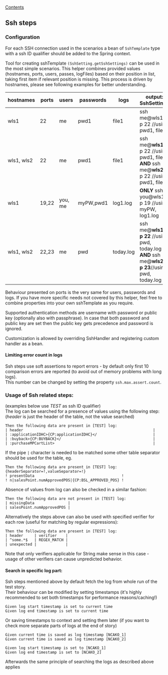 [Contents](../README.md)

## Ssh steps

### Configuration

For each SSH connection used in the scenarios a bean of `SshTemplate` type with a ssh ID qualifier should be added to the Spring context.

Tool for creating sshTemplate `(SshSetting.getSshSettings)` can be used in the most simple scenarios. This helper combines provided values (hostnames, ports, users, passes, logFiles) based on their position in list, taking first item if relevant position is missing. This process is driven by hostnames, please see following examples for better understanding.

| hostnames  | ports | users   | passwords | logs      | output: SshSettings                                                                              |
|------------|-------|---------|-----------|-----------|--------------------------------------------------------------------------------------------------|
| wls1       | 22    | me      | pwd1      | file1     | ssh me@wls1 -p 22 //using pwd1, file1                                                            |
| wls1, wls2 | 22    | me      | pwd1      | file1     | ssh me@**wls1** -p 22 //using pwd1, file1 **AND** ssh me@**wls2** -p 22 //using pwd1, file1      |
| wls1       | 19,22 | you, me | myPW,pwd1 | log1.log  | **ONLY** ssh you@wls1 -p 19 //using myPW, log1.log                                               |
| wls1, wls2 | 22,23 | me      | pwd       | today.log | ssh me@**wls1 -p 22** //using pwd, today.log **AND** ssh me@**wls2 -p 23**//using pwd, today.log |

Behaviour presented on ports is the very same for users, passwords and logs.
If you have more specific needs not covered by this helper, feel free to combine properties into your own sshTemplate as you require.

Supported authentication methods are username with password or public key (optionally also with passphrase).
In case that both password and public key are set then the public key gets precedence and password is ignored.

Customization is allowed by overriding SshHandler and registering custom handler as a bean.

#### Limiting error count in logs

Ssh steps use soft assertions to report errors - by default only first 10 comparison errors are reported (to avoid out of memory problems with long logs).  
This number can be changed by setting the property `ssh.max.assert.count`.

### Usage of Ssh related steps:

(examples below use _TEST_ as ssh ID qualifier)  
The log can be searched for a presence of values using the following step: (_header_ is just the header of the table, not the value searched)
```
Then the following data are present in [TEST] log:
| header                                                          |
| :applicationIDHC>{CP:applicationIDHC}</                         |
| :buyback>{CP:BUYBACK}</                                         |
| :purchaseMPCartList>                                            |
```
If the pipe `|` character is needed to be matched some other table separator should be used for the table, eg.
```
Then the following data are present in [TEST] log:
{headerSeparator=!,valueSeparator=!}
! presentData                                       !
! n|salesPoint.numApprovedPOS|{CP:BSL_APPROVED_POS} !
```

Absence of values from log can also be checked in a similar fashion:
```
Then the following data are not present in [TEST] log:
| missingData               |
| salesPoint.numApprovedPOS |
```

Alternatively the steps above can also be used with specified verifier for each row (useful for matching by regular expressions):
```
Then the following data are present in [TEST] log:
| header     | verifier    |
| ^some.*$   | REGEX_MATCH |
| unexpected |             |
```
Note that only verifiers applicable for String make sense in this case - usage of other verifiers can cause unpredicted behavior.

#### Search in specific log part:
Ssh steps mentioned above by default fetch the log from whole run of the test story.  
Their behaviour can be modified by setting timestamps (it's highly recommended to set both timestamps for performance reasons/caching!)
```
Given log start timestamp is set to current time
Given log end timestamp is set to current time
```
Or saving timestamps to context and setting them later (if you want to check more separate parts of logs at the end of story)
```
Given current time is saved as log timestamp [NCAKO_1]
Given current time is saved as log timestamp [NCAKO_2]

Given log start timestamp is set to [NCAKO_1]
Given log end timestamp is set to [NCAKO_2]
```
Afterwards the same principle of searching the logs as described above applies
